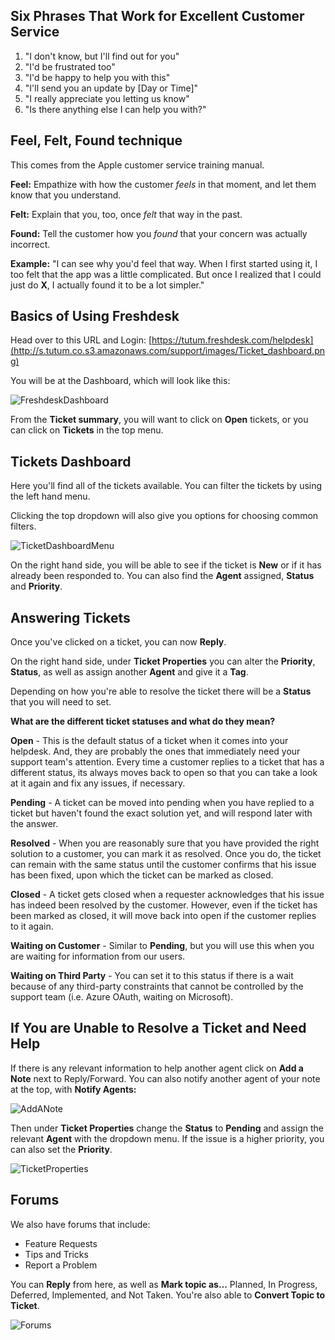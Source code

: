 ## Six Phrases That Work for Excellent Customer Service

1. "I don't know, but I'll find out for you"
2. "I'd be frustrated too"
3. "I'd be happy to help you with this"
4. "I'll send you an update by [Day or Time]"
5. "I really appreciate you letting us know"
6. "Is there anything else I can help you with?"

## Feel, Felt, Found technique

This comes from the Apple customer service training manual.

**Feel:** Empathize with how the customer *feels* in that moment, and let them know that you understand.

**Felt:** Explain that you, too, once *felt* that way in the past.

**Found:** Tell the customer how you *found* that your concern was actually incorrect.

**Example:** "I can see why you'd feel that way. When I first started using it, I too felt that the app was a little complicated. But once I realized that I could just do **X**, I actually found it to be a lot simpler."

## Basics of Using Freshdesk

Head over to this URL and Login: [https://tutum.freshdesk.com/helpdesk](http://s.tutum.co.s3.amazonaws.com/support/images/Ticket_dashboard.png)

You will be at the Dashboard, which will look like this:

![FreshdeskDashboard](http://s.tutum.co.s3.amazonaws.com/support/images/Ticket_dashboard.png)

From the **Ticket summary**, you will want to click on **Open** tickets, or you can click on **Tickets** in the top menu.

## Tickets Dashboard

Here you'll find all of the tickets available. You can filter the tickets by using the left hand menu.

Clicking the top dropdown will also give you options for choosing common filters.

![TicketDashboardMenu](http://s.tutum.co.s3.amazonaws.com/support/images/ticket_menu_open.png)

On the right hand side, you will be able to see if the ticket is **New** or if it has already been responded to. You can also find the **Agent** assigned, **Status** and **Priority**.

## Answering Tickets

Once you've clicked on a ticket, you can now **Reply**.

On the right hand side, under **Ticket Properties** you can alter the **Priority**, **Status**, as well as assign another **Agent** and give it a **Tag**.

Depending on how you're able to resolve the ticket there will be a **Status** that you will need to set. 

**What are the different ticket statuses and what do they mean?**

**Open** - This is the default status of a ticket when it comes into your helpdesk. And, they are probably the ones that immediately need your support team's attention. Every time a customer replies to a ticket that has a different status, its always moves back to open so that you can take a look at it again and fix any issues, if necessary.  

**Pending** - A ticket can be moved into pending when you have replied to a ticket but haven't found the exact solution yet, and will respond later with the answer.

**Resolved** - When you are reasonably sure that you have provided the right solution to a customer, you can mark it as resolved. Once you do, the ticket can remain with the same status until the customer confirms that his issue has been fixed, upon which the ticket can be marked as closed. 

**Closed** - A ticket gets closed when a requester acknowledges that his issue has indeed been resolved by the customer. However, even if the ticket has been marked as closed, it will move back into open if the customer replies to it again. 

**Waiting on Customer** - Similar to **Pending**, but you will use this when you are waiting for information from our users.

**Waiting on Third Party** - You can set it to this status if there is a wait because of any third-party constraints that cannot be controlled by the support team (i.e. Azure OAuth, waiting on Microsoft).

## If You are Unable to Resolve a Ticket and Need Help

If there is any relevant information to help another agent click on **Add a Note** next to Reply/Forward. You can also notify another agent of your note at the top, with **Notify Agents:**

![AddANote](http://s.tutum.co.s3.amazonaws.com/support/images/Add_a_note.png)

Then under **Ticket Properties** change the **Status** to **Pending** and assign the relevant **Agent** with the dropdown menu. If the issue is a higher priority, you can also set the **Priority**.

![TicketProperties](http://s.tutum.co.s3.amazonaws.com/support/images/Ticket_Properties.png)

## Forums

We also have forums that include:

- Feature Requests
- Tips and Tricks
- Report a Problem

You can **Reply** from here, as well as **Mark topic as...** Planned, In Progress, Deferred, Implemented, and Not Taken. You're also able to **Convert Topic to Ticket**.

![Forums](http://s.tutum.co.s3.amazonaws.com/support/images/Forums.png)

